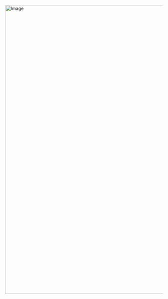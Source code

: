 <img width="1918" height="922" alt="Image" src="https://github.com/user-attachments/assets/92066edf-021d-4042-a02d-0032845fdc40" />
